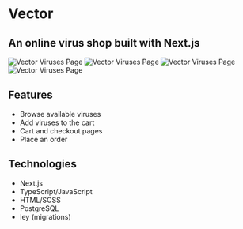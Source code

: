 # Vector

## An online virus shop built with Next.js

![Vector Viruses Page](./public/vector-home-screen.webp)
![Vector Viruses Page](./public/vector-viruses-screen.webp)
![Vector Viruses Page](./public/vector-influenza-screen.webp)
![Vector Viruses Page](./public/vector-cart-screen.webp)

## Features

- Browse available viruses
- Add viruses to the cart
- Cart and checkout pages
- Place an order

## Technologies

- Next.js
- TypeScript/JavaScript
- HTML/SCSS
- PostgreSQL
- ley (migrations)
